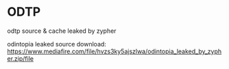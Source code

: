 # ODTP
odtp source &amp; cache leaked by zypher

odintopia leaked source download: https://www.mediafire.com/file/hvzs3ky5ajszlwa/odintopia_leaked_by_zypher.zip/file
